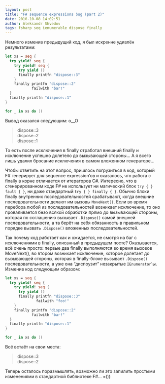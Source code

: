 ```yaml
---
layout: post
title: "F# sequence expressions bug (part 2)"
date: 2010-10-08 14:02:51
author: Aleksandr Shvedov
tags: fsharp seq ienumerable dispose finally
---
```

Немного изменив предыдущий код, я был искренне удивлён результатами:

```fsharp
let xs = seq {
  try yield! seq {
    try yield! seq {
      try yield ()
      finally printfn "dispose::3"
    }
    finally printfn "dispose::2"
            failwith "bar!"
  }
  finally printfn "dispose::1"
}

for _ in xs do ()
```

Вывод оказался следующим: o__O

> dispose::3<br/>
> dispose::2<br/>
> dispose::1

То есть после исключения в finally отработал внешний finally и исключение успешно долетело до вызывающей стороны… А я всего лишь удалил бросание исключения в самом вложенном генераторе…

Чтобы ответить на этот вопрос, пришлось погрузиться в код, который F# генерирует для sequence expression’ов и оказалось, что работа с finally в корне отличается от итераторов C#. Интересно, что в сгенерированном коде F# не использует ни магический блок `try { } fault { }`, ни даже стандартный `try { } finally { }`. Обычно блоки finally внутренних последовательностей срабатывают, когда внешние последовательности делают им вызовы `MoveNext()`. Если во время перебора любой из последовательностей возникает исключение, то оно проваливается безо всякой обработки прямо до вызывающей стороны, которая по соглашению вызывает `.Dispose()` самой внешней последовательности, а та берёт на себя обязанность в правильном порядке вызвать `.Dispose()` вложенных последовательностей.

Так почему код работает как и ожидается, не смотря на баг с исключениями в finally, описанный в предыдущем посте? Оказывается, всё очень просто: первые два finally выполняются во время вызовов MoveNext(), во втором возникает исключение, которое долетает до вызывающей стороны, которая в finally-блоке вызывает `.Dispose()` последовательности, а уже она “диспоузит” незакрытые `IEnumerator`'ы. Изменив код следующим образом:

```fsharp
let xs = seq {
  try yield! seq {
    try yield! seq {
      try yield ()
      finally printfn "dispose::3"
              failwith "foo!"
    }
    finally printfn "dispose::2"
            failwith "bar!"
  }
  finally printfn "dispose::1"
}

for _ in xs do ()
```

Всё встаёт на свои места:

> dispose::3<br/>
> dispose::2

Теперь осталось поразмышлять, возможно ли это запилить простыми изменениями в стандартной библиотеке F#… =)))